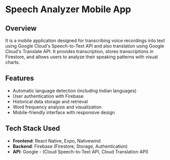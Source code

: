 # Speech Analyzer Mobile App

## Overview
It is a mobile application designed for transcribing voice recordings into text using Google Cloud's Speech-to-Text API and also translation using Google Cloud's Translate API. It provides transcription, stores transcriptions in Firestore, and allows users to analyze their speaking patterns with visual charts.

## Features
- Automatic language detection (including Indian languages)
- User authentication with Firebase
- Historical data storage and retrieval
- Word frequency analysis and visualization
- Mobile-friendly interface with responsive design

## Tech Stack Used
- **Frontend**: React Native, Expo, Nativewind
- **Backend**: Firebase (Firestore, Storage, Authentication)
- **API**: Google - (Cloud Speech-to-Text API, Cloud Translation API)


